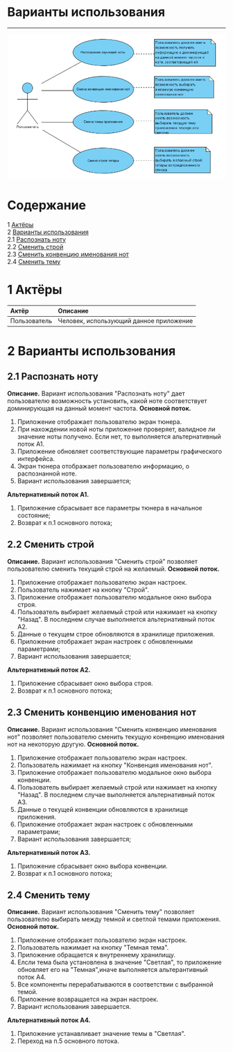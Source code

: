 ﻿# Варианты использования
---

![Диаграмма Варианты использования](https://github.com/NasterVill/LightningTunerV2/blob/master/Documents/Diagrams/Use%20Case%20Diagram.PNG)

# Содержание
1 [Актёры](#1) <br>
2 [Варианты использования](#2) <br>
  2.1 [Распознать ноту](#2.1) <br>
  2.2 [Сменить строй](#2.2) <br>
  2.3 [Сменить конвенцию именования нот](#2.3) <br>
  2.4 [Сменить тему](#2.4) <br>
  
<a name="1"/>

# 1 Актёры

| Актёр | Описание |
|:--|:--|
| Пользователь | Человек, использующий данное приложение |

<a name="2"/>

# 2 Варианты использования

<a name="2.1"/>

## 2.1 Распознать ноту

**Описание.** Вариант использования "Распознать ноту" дает пользователю возможность установить, какой ноте соответствует доминирующая на данный момент частота.
**Основной поток.**
1. Приложение отображает пользователю экран тюнера.
2. При нахождении новой ноты приложение проверяет, валидное ли значение ноты получено. Если нет, то выполняется альтернативный поток А1.
3. Приложение обновляет соответствующие параметры графического интерфейса.
4. Экран тюнера отображает пользователю информацию, о распознанной ноте.
5. Вариант использования завершается;

**Альтернативный поток А1.**
1. Приложение сбрасывает все параметры тюнера в начальное состояние;
2. Возврат к п.1 основного потока;

<a name="2.2"/>

## 2.2 Сменить строй

**Описание.** Вариант использования "Сменить строй" позволяет пользователю сменить текущий строй на желаемый.
**Основной поток.**
1. Приложение отображает пользователю экран настроек.
2. Пользователь нажимает на кнопку "Строй".
3. Приложение отображает пользователю модальное окно выбора строя.
4. Пользователь выбирает желаемый строй или нажимает на кнопку "Назад". В последнем случае выполняется альтернативный поток А2.
5. Данные о текущем строе обновляются в хранилище приложения.
6. Приложение отображает экран настроек с обновленными параметрами;
7. Вариант использования завершается;

**Альтернативный поток А2.**
1. Приложение сбрасывает окно выбора строя.
2. Возврат к п.1 основного потока;

<a name="2.3"/>

## 2.3 Сменить конвенцию именования нот

**Описание.** Вариант использования "Сменить конвенцию именования нот" позволяет пользователю сменить текущую конвенцию именования нот на некоторую другую.
**Основной поток.**
1. Приложение отображает пользователю экран настроек.
2. Пользователь нажимает на кнопку "Конвенция именования нот".
3. Приложение отображает пользователю модальное окно выбора конвенции.
4. Пользователь выбирает желаемый строй или нажимает на кнопку "Назад". В последнем случае выполняется альтернативный поток А3.
5. Данные о текущей конвенции обновляются в хранилище приложения.
6. Приложение отображает экран настроек с обновленными параметрами;
7. Вариант использования завершается;

**Альтернативный поток А3.**
1. Приложение сбрасывает окно выбора конвенции.
2. Возврат к п.1 основного потока;

<a name="2.4"/>

## 2.4 Сменить тему

**Описание.** Вариант использования "Сменить тему" позволяет пользователю выбирать между темной и светлой темами приложения.
**Основной поток.**
1. Приложение отображает пользователю экран настроек.
2. Пользователь нажимает на кнопку "Темная тема".
3. Приложение обращается к внутреннему хранилищу.
4. Елсли тема была установлена в значение "Светлая", то приложение обновляет его на "Темная",иначе выполняется альтерантивный поток А4.
5. Все компоненты перерабатываются в соответствии с выбранной темой.
6. Приложение возвращается на экран настроек.
7. Вариант использования завершается.

**Альтернативный поток А4.**
1. Приложение устанавливает значение темы в "Светлая".
2. Переход на п.5 основного потока.